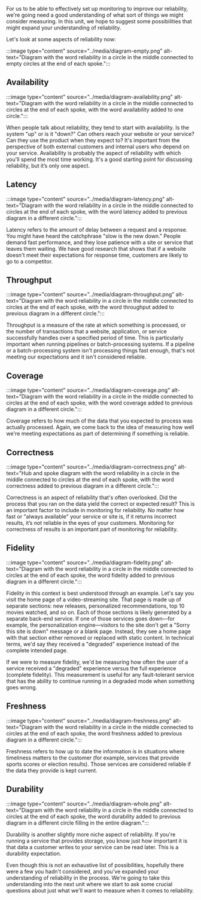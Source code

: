 For us to be able to effectively set up monitoring to improve our reliability, we're going need a good understanding of what sort of things we might consider measuring. In this unit, we hope to suggest some possibilities that might expand your understanding of reliability.

Let's look at some aspects of reliability now:

:::image type="content" source="../media/diagram-empty.png" alt-text="Diagram with the word reliability in a circle in the middle connected to empty circles at the end of each spoke.":::

## Availability

:::image type="content" source="../media/diagram-availability.png" alt-text="Diagram with the word reliability in a circle in the middle connected to circles at the end of each spoke, with the word availability added to one circle.":::

When people talk about reliability, they tend to start with availability. Is the system "up" or is it "down?" Can others reach your website or your service? Can they use the product when they expect to? It's important from the perspective of both external customers and internal users who depend on your service. Availability is probably the aspect of reliability with which you'll spend the most time working. It's a good starting point for discussing reliability, but it’s only one aspect.

## Latency

:::image type="content" source="../media/diagram-latency.png" alt-text="Diagram with the word reliability in a circle in the middle connected to circles at the end of each spoke, with the word latency added to previous diagram in a different circle.":::

Latency refers to the amount of delay between a request and a response. You might have heard the catchphrase "slow is the new down." People demand fast performance, and they lose patience with a site or service that leaves them waiting. We have good research that shows that if a website doesn't meet their expectations for response time, customers are likely to go to a competitor.

## Throughput

:::image type="content" source="../media/diagram-throughput.png" alt-text="Diagram with the word reliability in a circle in the middle connected to circles at the end of each spoke, with the word throughput added to previous diagram in a different circle.":::

Throughput is a measure of the rate at which something is processed, or the number of transactions that a website, application, or service successfully handles over a specified period of time. This is particularly important when running pipelines or batch-processing systems. If a pipeline or a batch-processing system isn't processing things fast enough, that's not meeting our expectations and it isn't considered reliable.

## Coverage

:::image type="content" source="../media/diagram-coverage.png" alt-text="Diagram with the word reliability in a circle in the middle connected to circles at the end of each spoke, with the word coverage added to previous diagram in a different circle.":::

Coverage refers to how much of the data that you expected to process was actually processed. Again, we come back to the idea of measuring how well we're meeting expectations as part of determining if something is reliable.

## Correctness

:::image type="content" source="../media/diagram-correctness.png" alt-text="Hub and spoke diagram with the word reliability in a circle in the middle connected to circles at the end of each spoke, with the word correctness added to previous diagram in a different circle.":::

Correctness is an aspect of reliability that's often overlooked. Did the process that you ran on the data yield the correct or expected result? This is an important factor to include in monitoring for reliability. No matter how fast or "always available" your service or site is, if it returns incorrect results, it’s not reliable in the eyes of your customers. Monitoring for correctness of results is an important part of monitoring for reliability.

## Fidelity

:::image type="content" source="../media/diagram-fidelity.png" alt-text="Diagram with the word reliability in a circle in the middle connected to circles at the end of each spoke, the word fidelity added to previous diagram in a different circle.":::

Fidelity in this context is best understood through an example. Let's say you visit the home page of a video-streaming site. That page is made up of separate sections: new releases, personalized recommendations, top 10 movies watched, and so on. Each of those sections is likely generated by a separate back-end service. If one of those services goes down—for example, the personalization engine—visitors to the site don't get a "Sorry this site is down" message or a blank page. Instead, they see a home page with that section either removed or replaced with static content. In technical terms, we'd say they received a "degraded" experience instead of the complete intended page.

If we were to measure fidelity, we'd be measuring how often the user of a service received a "degraded" experience versus the full experience (complete fidelity). This measurement is useful for any fault-tolerant service that has the ability to continue running in a degraded mode when something goes wrong.

## Freshness

:::image type="content" source="../media/diagram-freshness.png" alt-text="Diagram with the word reliability in a circle in the middle connected to circles at the end of each spoke, the word freshness added to previous diagram in a different circle.":::

Freshness refers to how up to date the information is in situations where timeliness matters to the customer (for example, services that provide sports scores or election results). Those services are considered reliable if the data they provide is kept current.

## Durability

:::image type="content" source="../media/diagram-whole.png" alt-text="Diagram with the word reliability in a circle in the middle connected to circles at the end of each spoke, the word durability added to previous diagram in a different circle filling in the entire diagram.":::

Durability is another slightly more niche aspect of reliability. If you're running a service that provides storage, you know just how important it is that data a customer writes to your service can be read later. This is a durability expectation.

Even though this is not an exhaustive list of possibilities, hopefully there were a few you hadn't considered, and you've expanded your understanding of reliability in the process. We're going to take this understanding into the next unit where we start to ask some crucial questions about just what we'll want to measure when it  comes to reliability.
